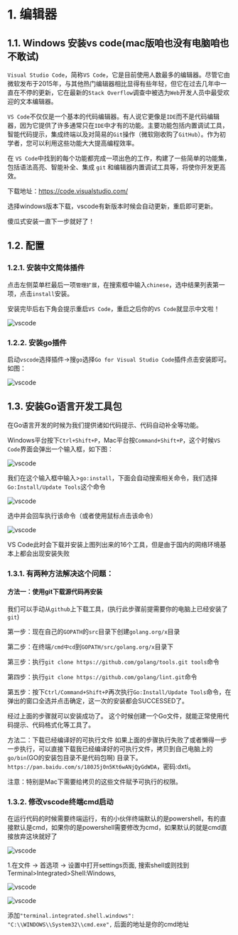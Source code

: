 # 1. 编辑器

## 1.1. Windows 安装vs code(mac版咱也没有电脑咱也不敢试)

`Visual Studio Code`，简称`VS Code`，它是目前使用人数最多的编辑器。尽管它由微软发布于2015年，与其他热门编辑器相比显得有些年轻，但它在过去几年中一直在不停的更新，它在最新的`Stack Overflow`调查中被选为`Web`开发人员中最受欢迎的文本编辑器。

`VS Code`不仅仅是一个基本的代码编辑器。有人说它更像是`IDE`而不是代码编辑器，因为它提供了许多通常只在`IDE`中才有的功能。主要功能包括内置调试工具，智能代码提示，集成终端以及对简易的`Git`操作（微软刚收购了`GitHub`）。作为初学者，您可以利用这些功能大大提高编程效率。

在 `VS Code`中找到的每个功能都完成一项出色的工作，构建了一些简单的功能集，包括语法高亮、智能补全、集成 `git` 和编辑器内置调试工具等，将使你开发更高效。

下载地址：https://code.visualstudio.com/

选择windows版本下载，vscode有新版本时候会自动更新，重启即可更新。

傻瓜式安装一直下一步就好了！

## 1.2. 配置

### 1.2.1. 安装中文简体插件

点击左侧菜单栏最后一项`管理扩展`，在搜索框中输入`chinese`，选中结果列表第一项，点击`install`安装。

安装完毕后右下角会提示重启`VS Code`，重启之后你的`VS Code`就显示中文啦！

![vscode](../../../imgs/vscode.gif)

### 1.2.2. 安装go插件

启动`vscode`选择插件->搜`go`选择`Go for Visual Studio Code`插件点击安装即可。如图：

![vscode](../../../Imgs/8-16798839768191.png)

## 1.3. 安装Go语言开发工具包

在Go语言开发的时候为我们提供诸如代码提示、代码自动补全等功能。

Windows平台按下`Ctrl+Shift+P`，Mac平台按`Command+Shift+P`，这个时候`VS Code`界面会弹出一个输入框，如下图：

![vscode](../../../Imgs/23.png)

我们在这个输入框中输入>`go:install`，下面会自动搜索相关命令，我们选择`Go:Install/Update Tools`这个命令

![vscode](../../../Imgs/25.png)

选中并会回车执行该命令（或者使用鼠标点击该命令）

![vscode](../../../Imgs/26.png)

VS Code此时会下载并安装上图列出来的16个工具，但是由于国内的网络环境基本上都会出现安装失败

### 1.3.1. 有两种方法解决这个问题：

#### 方法一：使用git下载源代码再安装

我们可以手动从`github`上下载工具，(执行此步骤前提需要你的电脑上已经安装了`git`)

第一步：现在自己的`GOPATH`的`src`目录下创建`golang.org/x`目录

第二步：在终端`/cmd中cd`到`GOPATH/src/golang.org/x`目录下

第三步：执行`git clone https://github.com/golang/tools.git tools`命令

第四步：执行`git clone https://github.com/golang/lint.git`命令

第五步：按下`Ctrl/Command+Shift+P`再次执行`Go:Install/Update Tools`命令，在弹出的窗口全选并点击确定，这一次的安装都会SUCCESSED了。

经过上面的步骤就可以安装成功了。 这个时候创建一个Go文件，就能正常使用代码提示、代码格式化等工具了。

方法二：下载已经编译好的可执行文件 如果上面的步骤执行失败了或者懒得一步一步执行，可以直接下载我已经编译好的可执行文件，拷贝到自己电脑上的 `go/bin`(GO的安装包目录不是代码包啊) 目录下。 `https://pan.baidu.com/s/180J5j0n5Kt6wANjQyGdWDA`，密码:dxti。

注意：特别是Mac下需要给拷贝的这些文件赋予可执行的权限。

### 1.3.2. 修改vscode终端cmd启动

在运行代码的时候需要终端运行，有的小伙伴终端默认的是powershell，有的直接默认是cmd，如果你的是powershell需要修改为cmd，如果默认的就是cmd直接放弃这块就好了

![vscode](../../../Imgs/27.png)

1.在文件 -> 首选项 -> 设置中打开settings页面, 搜索shell或则找到Terminal>Integrated>Shell:Windows,

![vscode](../../../Imgs/28.png)

![vscode](../../../Imgs/29.png)

添加`"terminal.integrated.shell.windows": "C:\\WINDOWS\\System32\\cmd.exe",` 后面的地址是你的cmd地址